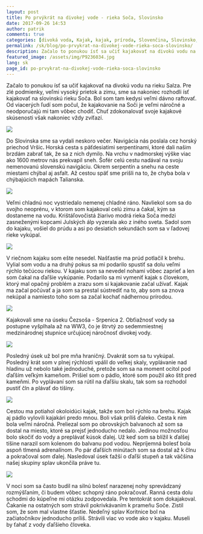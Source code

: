 ```yaml
---
layout: post
title: Po prvýkrát na divokej vode - rieka Soča, Slovinsko
date: 2017-09-26 14:53
author: patrik
comments: true
categories: [divoká voda, Kajak, kajak, príroda, Slovenčina, Slovinsko, Soča]
permalink: /sk/blog/po-prvykrat-na-divokej-vode-rieka-soca-slovinsko/
description: Začalo to ponukou ísť sa učiť kajakovať na divokú vodu na rieku Salza. Pre zlé podmienky, veľmi vysoký prietok a zimu, sme sa nakoniec rozhodli ísť kajakovať na slovinskú rieku Soča.
featured_image: /assets/img/P9236034.jpg
lang: sk
page_id: po-prvykrat-na-divokej-vode-rieka-soca-slovinsko
---
```

Začalo to ponukou ísť sa učiť kajakovať na divokú vodu na rieku Salza. Pre zlé podmienky, veľmi vysoký prietok a zimu, sme sa nakoniec rozhodli ísť kajakovať na slovinskú rieku Soča. Bol som tam kedysi veľmi dávno raftovať. Od viacerých ľudí som počul, že kajakovanie na Soči je veľmi náročné a neodporučajú mi tam vôbec chodiť. Chuť zdokonalovať svoje kajakové skúsenosti však nakoniec vždy zvíťazí.

![](/assets/img/P9236034.jpg)

Do Slovinska sme sa vydali neskoro večer. Navigácia nás poslala cez horský priechod Vršic<b>. </b>Horská cesta s päťdesiatimi serpentínami, ktoré dali našim brzdám zabrať tak, že sa z nich dymilo. Na vrchu v nadmorskej výške viac ako 1600 metrov nás prekvapil sneh. Šofér celú cestu nadával na svoju nemenovanú slovenskú navigáciu. Okrem serpentín a snehu na ceste miestami chýbal aj asfalt. Až cestou späť sme prišli na to, že chyba bola v chýbajúcich mapách Talianska.

![](/assets/img/P9235859.jpg)

Veľmi chladnú noc vystriedalo nemenej chladné ráno. Navliekol som sa do svojho neoprénu, v ktorom som kajakoval celú zimu a čakal, kým sa dostaneme na vodu. Krištáľovočistá žiarivo modrá rieka Soča medzi zasneženými kopcami Julských álp vyzerala ako z iného sveta. Sadol som do kajaku, vošiel do prúdu a asi po desiatich sekundách som sa v ľadovej rieke vykúpal.

![](/assets/img/P9235886.jpg)

V riečnom kajaku som ešte nesedel. Našťastie ma prúd potlačil k brehu. Vylial som vodu a na druhý pokus sa mi podarilo spustiť sa dolu veľmi rýchlo tečúcou riekou. V kajaku som sa nevedel nohami vôbec zaprieť a len som čakal na ďaľšie vykúpanie. Podarilo sa mi vymeniť kajak s človekom, ktorý mal opačný problém a zrazu som si kajakovanie začal užívať. Kajak ma začal počúvať a ja som sa prestal sústrediť na to, aby som sa znova nekúpal a namiesto toho som sa začal kochať nádhernou prírodou.

![](/assets/img/IMG_20170923_142237.jpg)

Kajakovali sme na úseku Čezsoša - Srpenica 2. Obťiažnosť vody sa postupne vyšplhala až na WW3, čo je štrvtý zo sedemmiestnej medzinárodnej stupnice určujúcej náročnosť divokej vody.

![](/assets/img/P9235998.jpg)

Posledný úsek už bol pre mňa hraničný. Dvakrát som sa tu vykúpal. Posledný krát som v plnej rýchlosti vpálil do veľkej skaly, vyplávanie nad hladinu už nebolo také jednoduché, pretože som sa na moment ocitol pod ďaľším veľkým kameňom. Prišiel som o pádlo, ktoré som použil ako štít pred kameňmi. Po vyplávaní som sa rútil na ďaľšiu skalu, tak som sa rozhodol pustiť čln a plávať do tíšiny.

![](/assets/img/P9235857.jpg)

Cestou ma potiahol okoloidúci kajak, takže som bol rýchlo na brehu. Kajak aj pádlo vylovili kajakári predo mnou. Boli však príliš ďaleko. Cesta k nim bola veľmi náročná. Preliezal som po obrovských balvanoch až som sa dostal na miesto, ktoré sa prejsť jednoducho nedalo. Jedinou možnosťou bolo skočiť do vody a preplávať kúsok ďalej. Už keď som sa blížil k ďalšej tíšine narazil som kolenom do balvanu pod vodou. Nepríjemná bolesť bola aspoň tlmená adrenalínom. Po pár ďaľších minútach som sa dostal až k člnu a pokračoval som ďalej. Nasledoval úsek ťažší o ďaľší stupeň a tak väčšina našej skupiny splav ukončila práve tu.

![](/assets/img/IMG_20170923_142314.jpg)

V noci som sa často budil na silnú bolesť narazenej nohy sprevádzaný rozmýšľaním, či budem vôbec schopný ráno pokračovať. Ranná cesta dolu schodmi do kúpeľne mi otázku zodpovedala. Pre tentokrát som dokajakoval. Čakanie na ostatných som strávil pokrivkávaním k prameňu Soče. Zistil som, že som mal vlastne šťastie. Nedeľný splav Koritnice bol na začiatočníkov jednoducho príliš. Strávili viac vo vode ako v kajaku. Museli by ťahať z vody ďaľšieho človeka.